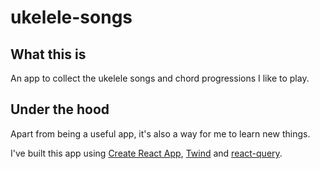 # ukelele-songs

## What this is

An app to collect the ukelele songs and chord progressions I like to play.

## Under the hood

Apart from being a useful app, it's also a way for me to learn new things.

I've built this app using [Create React App](https://create-react-app.dev/), [Twind](https://twind.dev) and [react-query](https://react-query.tanstack.com/).
